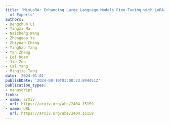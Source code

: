 ```yaml
---
title: 'MixLoRA: Enhancing Large Language Models Fine-Tuning with LoRA-based Mixture
  of Experts'
authors:
- Dengchun Li
- Yingzi Ma
- Naizheng Wang
- Zhengmao Ye
- Zhiyuan Cheng
- Yinghao Tang
- Yan Zhang
- Lei Duan
- Jie Zuo
- Cal Yang
- Mingjie Tang
date: '2024-01-01'
publishDate: '2024-08-10T03:00:23.844451Z'
publication_types:
- manuscript
links:
- name: arXiv
  url: https://arxiv.org/abs/2404.15159
- name: URL
  url: https://arxiv.org/abs/2404.15159
---
```

